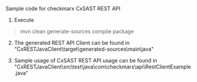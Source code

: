 Sample code for checkmarx CxSAST REST API

1. Execute
> mvn clean generate-sources compile package

2. The generated REST API Client can be found in "CxRESTJavaClient\target\generated-sources\main\java"

3. Sample usage of CxSAST REST API usage can be found in "CxRESTJavaClient\src\test\java\com\checkmarx\api\RestClientExample.java"




